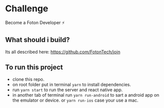 # Challenge
Become a Foton Developer :zap:

## What should i build?
Its all described here: https://github.com/FotonTech/join

## To run this project
- clone this repo.
- on root folder put in terminal ```yarn``` to install dependencies.
- run ``` yarn start ``` to run the server and react native app.
- in another tab of terminal run ```yarn run-android``` to sart a android app on the emulator or device. or ```yarn run-ios``` case your use a mac.
